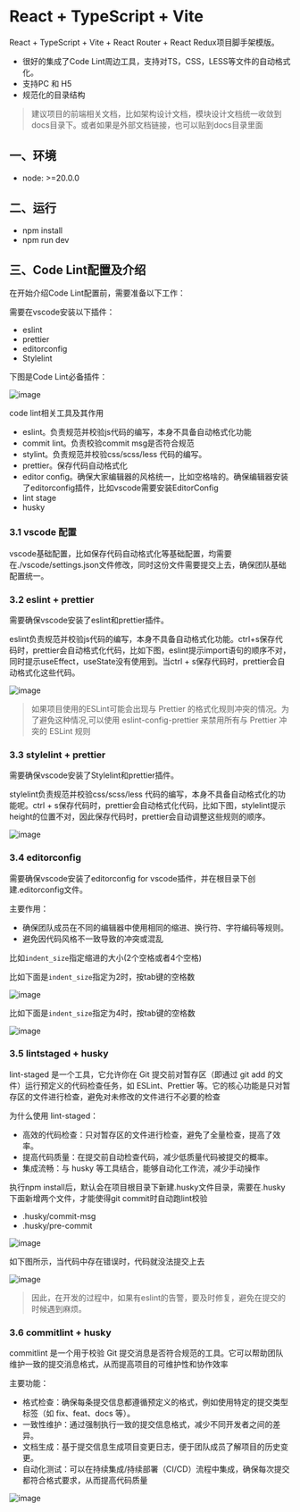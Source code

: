# React + TypeScript + Vite

React + TypeScript + Vite + React Router + React Redux项目脚手架模版。

- 很好的集成了Code Lint周边工具，支持对TS，CSS，LESS等文件的自动格式化。
- 支持PC 和 H5
- 规范化的目录结构

> 建议项目的前端相关文档，比如架构设计文档，模块设计文档统一收敛到docs目录下。或者如果是外部文档链接，也可以贴到docs目录里面

## 一、环境

- node: >=20.0.0

## 二、运行

- npm install
- npm run dev

## 三、Code Lint配置及介绍

在开始介绍Code Lint配置前，需要准备以下工作：

需要在vscode安装以下插件：

- eslint
- prettier
- editorconfig
- Stylelint

下图是Code Lint必备插件：

![image](./docs/images/lint_01.png)

code lint相关工具及其作用

- eslint。负责规范并校验js代码的编写，本身不具备自动格式化功能
- commit lint。负责校验commit msg是否符合规范
- stylint。负责规范并校验css/scss/less 代码的编写。
- prettier。保存代码自动格式化
- editor config。确保大家编辑器的风格统一，比如空格啥的。确保编辑器安装了editorconfig插件，比如vscode需要安装EditorConfig
- lint stage
- husky

### 3.1 vscode 配置

vscode基础配置，比如保存代码自动格式化等基础配置，均需要在./vscode/settings.json文件修改，同时这份文件需要提交上去，确保团队基础配置统一。

### 3.2 eslint + prettier

需要确保vscode安装了eslint和prettier插件。

eslint负责规范并校验js代码的编写，本身不具备自动格式化功能。ctrl+s保存代码时，prettier会自动格式化代码，比如下图，eslint提示import语句的顺序不对，同时提示useEffect，useState没有使用到。当ctrl + s保存代码时，prettier会自动格式化这些代码。

![image](./docs/images/eslint_01.gif)

> 如果项目使用的ESLint可能会出现与 Prettier 的格式化规则冲突的情况。为了避免这种情况,可以使用 eslint-config-prettier 来禁用所有与 Prettier 冲突的 ESLint 规则

### 3.3 stylelint + prettier

需要确保vscode安装了Stylelint和prettier插件。

stylelint负责规范并校验css/scss/less 代码的编写，本身不具备自动格式化的功能呢。ctrl + s保存代码时，prettier会自动格式化代码，比如下图，stylelint提示height的位置不对，因此保存代码时，prettier会自动调整这些规则的顺序。

![image](./docs/images/stylelint_01.gif)

### 3.4 editorconfig

需要确保vscode安装了editorconfig for vscode插件，并在根目录下创建.editorconfig文件。

主要作用：

- 确保团队成员在不同的编辑器中使用相同的缩进、换行符、字符编码等规则。
- 避免因代码风格不一致导致的冲突或混乱

比如`indent_size`指定缩进的大小(2个空格或者4个空格)

比如下面是`indent_size`指定为2时，按tab键的空格数

![image](./docs/images/indent_01.gif)

比如下面是`indent_size`指定为4时，按tab键的空格数

![image](./docs/images/indent_02.gif)

### 3.5 lintstaged + husky

lint-staged 是一个工具，它允许你在 Git 提交前对暂存区（即通过 git add 的文件）运行预定义的代码检查任务，如 ESLint、Prettier 等。它的核心功能是只对暂存区的文件进行检查，避免对未修改的文件进行不必要的检查

为什么使用 lint-staged：

- 高效的代码检查：只对暂存区的文件进行检查，避免了全量检查，提高了效率。
- 提高代码质量：在提交前自动检查代码，减少低质量代码被提交的概率。
- 集成流畅：与 husky 等工具结合，能够自动化工作流，减少手动操作

执行npm install后，默认会在项目根目录下新建.husky文件目录，需要在.husky下面新增两个文件，才能使得git commit时自动跑lint校验

- .husky/commit-msg
- .husky/pre-commit

![image](./docs/images/husky.png)

如下图所示，当代码中存在错误时，代码就没法提交上去

![image](./docs/images/lint_stage.gif)

> 因此，在开发的过程中，如果有eslint的告警，要及时修复，避免在提交的时候遇到麻烦。

### 3.6 commitlint + husky

commitlint 是一个用于校验 Git 提交消息是否符合规范的工具。它可以帮助团队维护一致的提交消息格式，从而提高项目的可维护性和协作效率

主要功能：

- 格式检查：确保每条提交信息都遵循预定义的格式，例如使用特定的提交类型标签（如 fix、feat、docs 等）。
- 一致性维护：通过强制执行一致的提交信息格式，减少不同开发者之间的差异。
- 文档生成：基于提交信息生成项目变更日志，便于团队成员了解项目的历史变更。
- 自动化测试：可以在持续集成/持续部署（CI/CD）流程中集成，确保每次提交都符合格式要求，从而提高代码质量

![image](./docs/images/commit_msg.png)
